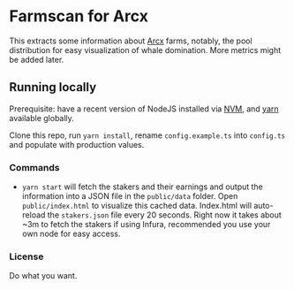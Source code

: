# Farmscan for Arcx

This extracts some information about [Arcx](https://arcx.money) farms, notably, the pool distribution for easy visualization of whale domination. More metrics might be added later.

## Running locally

Prerequisite: have a recent version of NodeJS installed via [NVM](http://nvm.sh/), and [yarn](https://classic.yarnpkg.com/lang/en/) available globally.

Clone this repo, run `yarn install`, rename `config.example.ts` into `config.ts` and populate with production values.

### Commands

- `yarn start` will fetch the stakers and their earnings and output the information into a JSON file in the `public/data` folder. Open `public/index.html` to visualize this cached data. Index.html will auto-reload the `stakers.json` file every 20 seconds. Right now it takes about ~3m to fetch the stakers if using Infura, recommended you use your own node for easy access.

### License

Do what you want.
